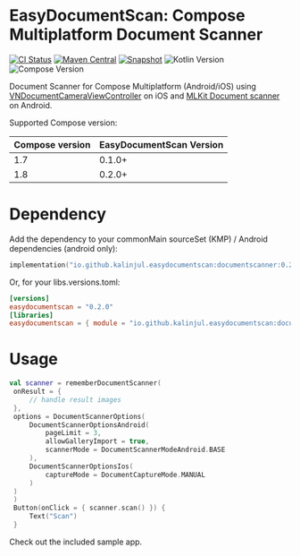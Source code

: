 # EasyDocumentScan: Compose Multiplatform Document Scanner

[![CI Status](https://img.shields.io/github/actions/workflow/status/kalinjul/EasyDocumentScan/main.yml)]((https://github.com/kalinjul/EasyDocumentScan/actions/workflows/main.yml))
[![Maven Central](https://img.shields.io/maven-central/v/io.github.kalinjul.easydocumentscan/documentscanner)](https://repo1.maven.org/maven2/io/github/kalinjul/easydocumentscan/documentscanner/)
[![Snapshot](https://img.shields.io/nexus/s/io.github.kalinjul.easydocumentscan/documentscanner?server=https%3A%2F%2Fs01.oss.sonatype.org&label=latest%20snapshot)](https://s01.oss.sonatype.org/content/repositories/snapshots/io/github/kalinjul/easydocumentscan/documentscanner/)
![Kotlin Version](https://kotlin-version.aws.icerock.dev/kotlin-version?group=io.github.kalinjul.easydocumentscan&name=documentscanner)
![Compose Version](https://img.shields.io/badge/dynamic/toml?url=https%3A%2F%2Fraw.githubusercontent.com%2Fkalinjul%2FEasyDocumentScan%2Fmain%2Fgradle%2Flibs.versions.toml&query=%24.versions%5B'compose-multiplatform'%5D&label=Compose%20Version)

Document Scanner for Compose Multiplatform (Android/iOS) using [VNDocumentCameraViewController](https://developer.apple.com/documentation/visionkit/vndocumentcameraviewcontroller) on iOS and [MLKit Document scanner](https://developers.google.com/ml-kit/vision/doc-scanner) on Android.

Supported Compose version:

| Compose version | EasyDocumentScan Version |
|-----------------|--------------------------|
| 1.7             | 0.1.0+                   |
| 1.8             | 0.2.0+                   |

# Dependency
Add the dependency to your commonMain sourceSet (KMP) / Android dependencies (android only):
```kotlin
implementation("io.github.kalinjul.easydocumentscan:documentscanner:0.2.0")
```

Or, for your libs.versions.toml:
```toml
[versions]
easydocumentscan = "0.2.0"
[libraries]
easydocumentscan = { module = "io.github.kalinjul.easydocumentscan:documentscanner", version.ref = "easydocumentscan" }
```

# Usage
```kotlin
val scanner = rememberDocumentScanner(
 onResult = {
     // handle result images
 },
 options = DocumentScannerOptions(
     DocumentScannerOptionsAndroid(
         pageLimit = 3,
         allowGalleryImport = true,
         scannerMode = DocumentScannerModeAndroid.BASE
     ),
     DocumentScannerOptionsIos(
         captureMode = DocumentCaptureMode.MANUAL
     )
 )
 )
 Button(onClick = { scanner.scan() }) {
     Text("Scan")
 }
```

Check out the included sample app.